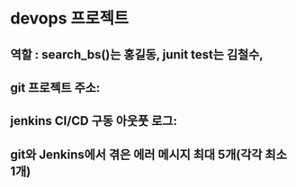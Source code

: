 # devops 프로젝트

## 역할 : search_bs()는 홍길동, junit test는 김철수,

## git 프로젝트 주소: 

## jenkins CI/CD 구동 아웃풋 로그: 

## git와 Jenkins에서 겪은 에러 메시지 최대 5개(각각 최소 1개)

